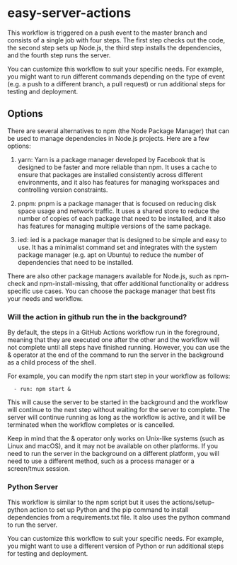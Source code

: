 # easy-server-actions

This workflow is triggered on a push event to the master branch and consists of a single job with four steps. The first step checks out the code, the second step sets up Node.js, the third step installs the dependencies, and the fourth step runs the server.

You can customize this workflow to suit your specific needs. For example, you might want to run different commands depending on the type of event (e.g. a push to a different branch, a pull request) or run additional steps for testing and deployment.

## Options

There are several alternatives to npm (the Node Package Manager) that can be used to manage dependencies in Node.js projects. Here are a few options:

1. yarn: Yarn is a package manager developed by Facebook that is designed to be faster and more reliable than npm. It uses a cache to ensure that packages are installed consistently across different environments, and it also has features for managing workspaces and controlling version constraints.

2. pnpm: pnpm is a package manager that is focused on reducing disk space usage and network traffic. It uses a shared store to reduce the number of copies of each package that need to be installed, and it also has features for managing multiple versions of the same package.

3. ied: ied is a package manager that is designed to be simple and easy to use. It has a minimalist command set and integrates with the system package manager (e.g. apt on Ubuntu) to reduce the number of dependencies that need to be installed.

There are also other package managers available for Node.js, such as npm-check and npm-install-missing, that offer additional functionality or address specific use cases. You can choose the package manager that best fits your needs and workflow.

### Will the action in github run the in the background?

By default, the steps in a GitHub Actions workflow run in the foreground, meaning that they are executed one after the other and the workflow will not complete until all steps have finished running. However, you can use the & operator at the end of the command to run the server in the background as a child process of the shell.

For example, you can modify the npm start step in your workflow as follows:

      - run: npm start &

This will cause the server to be started in the background and the workflow will continue to the next step without waiting for the server to complete. The server will continue running as long as the workflow is active, and it will be terminated when the workflow completes or is cancelled.

Keep in mind that the & operator only works on Unix-like systems (such as Linux and macOS), and it may not be available on other platforms. If you need to run the server in the background on a different platform, you will need to use a different method, such as a process manager or a screen/tmux session.

### Python Server

This workflow is similar to the npm script but it uses the actions/setup-python action to set up Python and the pip command to install dependencies from a requirements.txt file. It also uses the python command to run the server.

You can customize this workflow to suit your specific needs. For example, you might want to use a different version of Python or run additional steps for testing and deployment.
